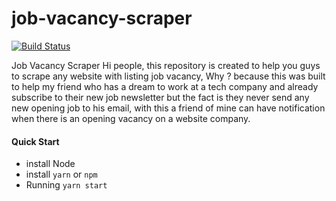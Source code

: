 # job-vacancy-scraper

[![Build Status](https://travis-ci.org/bufferapp/buffer-rpc.svg?branch=master)](https://travis-ci.org/bufferapp/buffer-rpc)

Job Vacancy Scraper
Hi people, this repository is created to help you guys to scrape any website with listing job vacancy, 
Why ? because this was built to help my friend who has a dream to work at a tech company and already subscribe to their new job newsletter but the fact is they never send any new opening job to his email, with this a friend of mine can have notification when there is an opening vacancy on a website company.


#### Quick Start
* install Node
* install `yarn` or `npm`
* Running `yarn start`